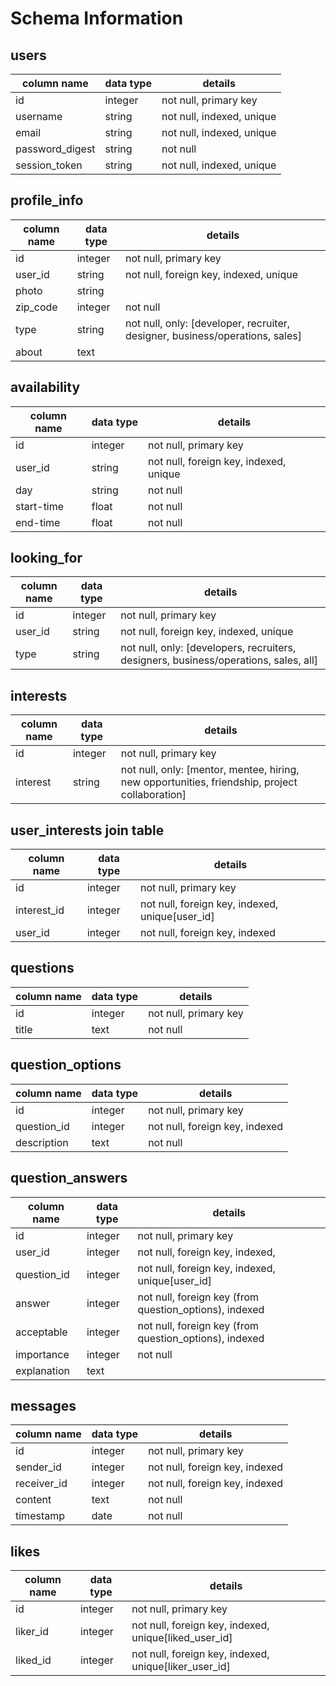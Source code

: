 # Schema Information

## users
column name     | data type | details
----------------|-----------|-----------------------
id              | integer   | not null, primary key
username        | string    | not null, indexed, unique
email           | string    | not null, indexed, unique
password_digest | string    | not null
session_token   | string    | not null, indexed, unique

## profile_info

column name     | data type | details
----------------|-----------|-----------------------
id              | integer   | not null, primary key
user_id         | string    | not null, foreign key, indexed, unique
photo           | string    |
zip_code        | integer   | not null
type            | string    | not null, only: [developer, recruiter, designer, business/operations, sales]
about           | text      |

## availability
column name     | data type | details
----------------|-----------|-----------------------
id              | integer   | not null, primary key
user_id         | string    | not null, foreign key, indexed, unique
day             | string    | not null
start-time      | float     | not null
end-time        | float     | not null

## looking_for

column name     | data type | details
----------------|-----------|-----------------------
id              | integer   | not null, primary key
user_id         | string    | not null, foreign key, indexed, unique
type            | string    | not null, only: [developers, recruiters, designers, business/operations, sales, all]

## interests

column name     | data type | details
----------------|-----------|-----------------------
id              | integer   | not null, primary key
interest        | string    | not null, only: [mentor, mentee, hiring, new opportunities, friendship, project collaboration]

## user_interests join table

column name     | data type | details
----------------|-----------|-----------------------
id              | integer   | not null, primary key
interest_id     | integer   | not null, foreign key, indexed, unique[user_id]
user_id         | integer   | not null, foreign key, indexed

## questions

column name     | data type | details
----------------|-----------|-----------------------
id              | integer   | not null, primary key
title           | text      | not null

## question_options

column name     | data type | details
----------------|-----------|-----------------------
id              | integer   | not null, primary key
question_id     | integer   | not null, foreign key, indexed
description     | text      | not null

## question_answers

column name     | data type | details
----------------|-----------|-----------------------
id              | integer   | not null, primary key
user_id         | integer   | not null, foreign key, indexed,
question_id     | integer   | not null, foreign key, indexed, unique[user_id]
answer          | integer   | not null, foreign key (from question_options), indexed
acceptable      | integer   | not null, foreign key (from question_options), indexed
importance      | integer   | not null
explanation     | text      |


## messages

column name     | data type | details
----------------|-----------|-----------------------
id              | integer   | not null, primary key
sender_id       | integer   | not null, foreign key, indexed
receiver_id     | integer   | not null, foreign key, indexed
content         | text      | not null
timestamp       | date      | not null

## likes

column name     | data type | details
----------------|-----------|-----------------------
id              | integer   | not null, primary key
liker_id        | integer   | not null, foreign key, indexed, unique[liked_user_id]
liked_id        | integer   | not null, foreign key, indexed, unique[liker_user_id]
